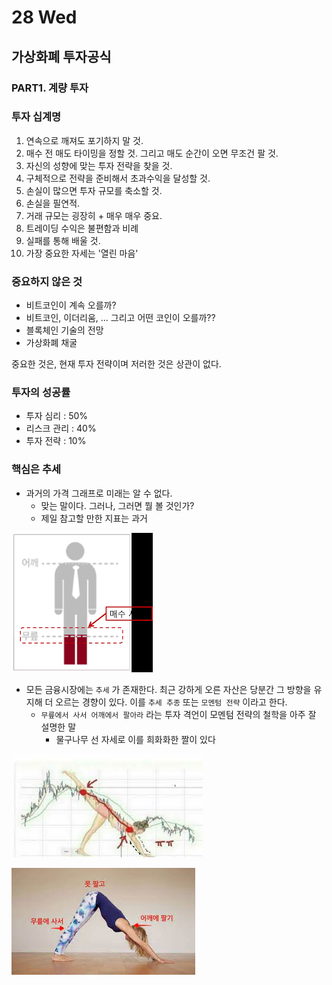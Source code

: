 # 28 Wed

## 가상화폐 투자공식

### PART1. 계량 투자

### 투자 십계명

1. 연속으로 깨져도 포기하지 말 것.
2. 매수 전 매도 타이밍을 정할 것. 그리고 매도 순간이 오면 무조건 팔 것.
3. 자신의 성향에 맞는 투자 전략을 찾을 것.
4. 구체적으로 전략을 준비해서 초과수익을 달성할 것.
5. 손실이 많으면 투자 규모를 축소할 것.
6. 손실을 필연적.
7. 거래 규모는 굉장히 + 매우 매우 중요.
8. 트레이딩 수익은 불편함과 비례
9. 실패를 통해 배울 것.
10. 가장 중요한 자세는 '열린 마음'

### 중요하지 않은 것

* 비트코인이 계속 오를까?
* 비트코인, 이더리움, ... 그리고 어떤 코인이 오를까??
* 블록체인 기술의 전망
* 가상화폐 채굴

중요한 것은, 현재 투자 전략이며 저러한 것은 상관이 없다.

### 투자의 성공률

* 투자 심리 : 50%
* 리스크 관리 : 40%
* 투자 전략 : 10%

### 핵심은 추세

* 과거의 가격 그래프로 미래는 알 수 없다.
  * 맞는 말이다. 그러나, 그러면 뭘 볼 것인가?
  * 제일 참고할 만한 지표는 과거

![](../../.gitbook/assets/image%20%28357%29.png)

* 모든 금융시장에는 `추세` 가 존재한다. 최근 강하게 오른 자산은 당분간 그 방향을 유지해 더 오르는 경향이 있다. 이를 `추세 추종` 또는 `모멘텀 전략` 이라고 한다.
  * `무릎에서 사서 어깨에서 팔아라` 라는 투자 격언이 모멘텀 전략의 철학을 아주 잘 설명한 말
    * 물구나무 선 자세로 이를 희화화한 짤이 있다

![](../../.gitbook/assets/image%20%28354%29.png)

![](../../.gitbook/assets/image%20%28352%29.png)



